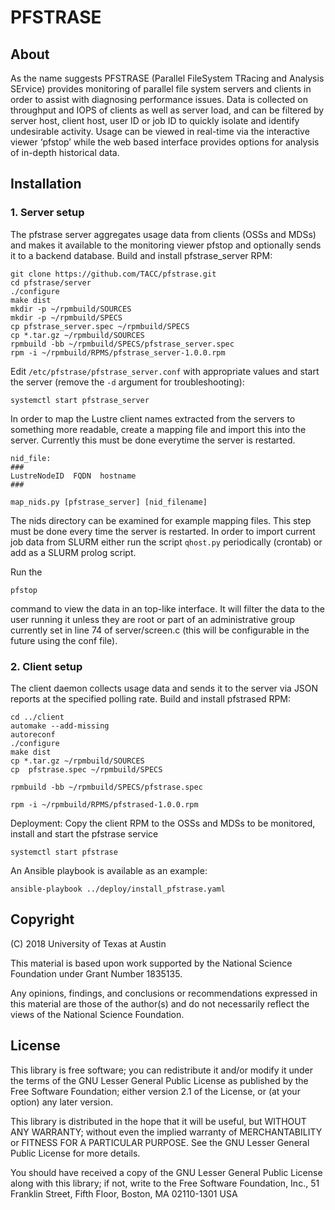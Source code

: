 # PFSTRASE
## About
As the name suggests PFSTRASE (Parallel FileSystem TRacing and Analysis SErvice) provides monitoring of parallel file system servers and clients in order to assist with diagnosing performance issues. Data is collected on throughput and IOPS of clients as well as server load, and can be filtered by server host, client host, user ID or job ID to quickly isolate and identify undesirable activity. Usage can be viewed in real-time via the interactive viewer ‘pfstop’ while the web based interface provides options for analysis of in-depth historical data.

## Installation
### 1. Server setup
The pfstrase server aggregates usage data from clients (OSSs and MDSs) and makes it available to the monitoring viewer pfstop and optionally sends it to a backend database.
Build and install pfstrase_server RPM:
```
git clone https://github.com/TACC/pfstrase.git 
cd pfstrase/server
./configure
make dist
mkdir -p ~/rpmbuild/SOURCES
mkdir -p ~/rpmbuild/SPECS
cp pfstrase_server.spec ~/rpmbuild/SPECS
cp *.tar.gz ~/rpmbuild/SOURCES
rpmbuild -bb ~/rpmbuild/SPECS/pfstrase_server.spec
rpm -i ~/rpmbuild/RPMS/pfstrase_server-1.0.0.rpm
```
Edit `/etc/pfstrase/pfstrase_server.conf` with appropriate values and start the server (remove the `-d` argument for troubleshooting):
```
systemctl start pfstrase_server
```
In order to map the Lustre client names extracted from the servers to something more readable, create a mapping file and import this into the server. Currently this must be done everytime the server is restarted.
```
nid_file:
###
LustreNodeID  FQDN  hostname 
###

map_nids.py [pfstrase_server] [nid_filename]
```
The nids directory can be examined for example mapping files. This step must be done every time the server is restarted.
In order to import current job data from SLURM either run the script `qhost.py` periodically (crontab) or add as a SLURM prolog script.

Run the 
```
pfstop
```
command to view the data in an top-like interface. It will filter the data to the user running it unless they are root or part of an administrative group
currently set in line 74 of server/screen.c (this will be configurable in the future using the conf file).
### 2. Client setup
The client daemon collects usage data and sends it to the server via JSON reports at the specified polling rate.
Build and install pfstrased RPM:
```
cd ../client
automake --add-missing
autoreconf
./configure
make dist
cp *.tar.gz ~/rpmbuild/SOURCES
cp  pfstrase.spec ~/rpmbuild/SPECS

rpmbuild -bb ~/rpmbuild/SPECS/pfstrase.spec 

rpm -i ~/rpmbuild/RPMS/pfstrased-1.0.0.rpm
```
Deployment:
Copy the client RPM to the OSSs and MDSs to be monitored, install and start the pfstrase service
```
systemctl start pfstrase
```

An Ansible playbook is available as an example:
```
ansible-playbook ../deploy/install_pfstrase.yaml
```

## Copyright
(C) 2018 University of Texas at Austin

This material is based upon work supported by the National Science Foundation under Grant Number 1835135.

Any opinions, findings, and conclusions or recommendations expressed in this material are those of the author(s) and do not necessarily reflect the views of the National Science Foundation.

## License
This library is free software; you can redistribute it and/or modify it under the terms of the GNU Lesser General Public License as published by the Free Software Foundation; either version 2.1 of the License, or (at your option) any later version.

This library is distributed in the hope that it will be useful, but WITHOUT ANY WARRANTY; without even the implied warranty of MERCHANTABILITY or FITNESS FOR A PARTICULAR PURPOSE. See the GNU Lesser General Public License for more details.

You should have received a copy of the GNU Lesser General Public License along with this library; if not, write to the Free Software Foundation, Inc., 51 Franklin Street, Fifth Floor, Boston, MA 02110-1301 USA


